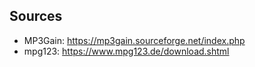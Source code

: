 ## Sources

- MP3Gain: https://mp3gain.sourceforge.net/index.php
- mpg123: https://www.mpg123.de/download.shtml